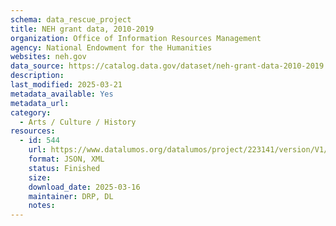 ```yaml
---
schema: data_rescue_project 
title: NEH grant data, 2010-2019
organization: Office of Information Resources Management
agency: National Endowment for the Humanities
websites: neh.gov
data_source: https://catalog.data.gov/dataset/neh-grant-data-2010-2019
description: 
last_modified: 2025-03-21
metadata_available: Yes
metadata_url: 
category:
  - Arts / Culture / History
resources:
  - id: 544
    url: https://www.datalumos.org/datalumos/project/223141/version/V1/view
    format: JSON, XML
    status: Finished
    size: 
    download_date: 2025-03-16
    maintainer: DRP, DL
    notes: 
---
```

